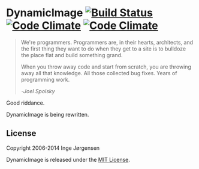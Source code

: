 # DynamicImage [![Build Status](https://travis-ci.org/elektronaut/dynamic_image.png)](https://travis-ci.org/elektronaut/dynamic_image) [![Code Climate](https://codeclimate.com/github/elektronaut/dynamic_image.png)](https://codeclimate.com/github/elektronaut/dynamic_image) [![Code Climate](https://codeclimate.com/github/elektronaut/dynamic_image/coverage.png)](https://codeclimate.com/github/elektronaut/dynamic_image)

> We're programmers. Programmers are, in their hearts, architects, and the
> first thing they want to do when they get to a site is to bulldoze
> the place flat and build something grand.
>
> When you throw away code and start from scratch, you are throwing away all
> that knowledge. All those collected bug fixes. Years of programming work.
>
> _-Joel Spolsky_

Good riddance.

DynamicImage is being rewritten.

## License

Copyright 2006-2014 Inge Jørgensen

DynamicImage is released under the [MIT License](http://www.opensource.org/licenses/MIT).